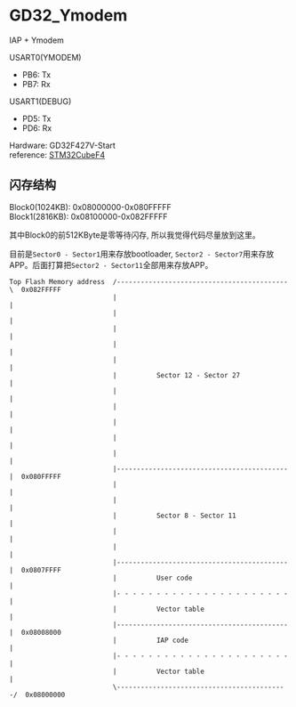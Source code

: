 # GD32_Ymodem

IAP + Ymodem

USART0(YMODEM)
- PB6: Tx
- PB7: Rx

USART1(DEBUG)
- PD5: Tx
- PD6: Rx

Hardware: GD32F427V-Start \
reference: [STM32CubeF4](https://github.com/STMicroelectronics/STM32CubeF4/tree/9e7d2aa86197059fc29cf89931d46d0ab64e6081/Projects/STM32446E_EVAL/Applications/IAP/IAP_Main)

## 闪存结构

Block0(1024KB): 0x08000000-0x080FFFFF\
Block1(2816KB): 0x08100000-0x082FFFFF

其中Block0的前512KByte是零等待闪存, 所以我觉得代码尽量放到这里。

目前是`Sector0 - Sector1`用来存放bootloader, `Sector2 - Sector7`用来存放APP。后面打算把`Sector2 - Sector11`全部用来存放APP。
```
Top Flash Memory address  /-------------------------------------------\  0x082FFFFF
                          |                                           |
                          |                                           |
                          |                                           |
                          |                                           |
                          |                                           |
                          |          Sector 12 - Sector 27            |
                          |                                           |
                          |                                           |
                          |                                           |
                          |                                           |
                          |                                           |
                          |-------------------------------------------|	 0x080FFFFF
                          |                                           |
                          |                                           |
                          |          Sector 8 - Sector 11             |
                          |                                           |
                          |                                           |
                          |-------------------------------------------|  0x0807FFFF
                          |          User code                        |
                          |- - - - - - - - - - - - - - - - - - - - - -|
                          |          Vector table                     |
                  		  |-------------------------------------------|  0x08008000
                          |          IAP code                         |
                          |- - - - - - - - - - - - - - - - - - - - - -|
                          |          Vector table                     |
                          \-------------------------------------------/	 0x08000000					  
```
